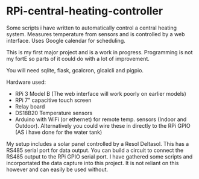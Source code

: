 # RPi-central-heating-controller
Some scripts i have written to automatically control a central heating system. Measures temperature from sensors and is controlled by a web interface. Uses Google calendar for scheduling.

This is my first major project and is a work in progress. Programming is not my fortE so parts of it could do with a lot of improvement.

You will need sqlite, flask, gcalcron, glcalcli and pigpio.

Hardware used:
* RPi 3 Model B (The web interface will work poorly on earlier models)
* RPi 7" capacitive touch screen
* Relay board
* DS18B20 Temperature sensors
* Arduino with WiFi (or ethernet) for remote temp. sensors (Indoor and Outdoor). Alternatively you could wire these in directly to the RPi GPIO (AS i have done for the water tank)

My setup includes a solar panel controlled by a Resol Deltasol. This has a RS485 serial port for data output. You can build a circuit to connect the RS485 output to the RPi GPIO serial port. I have gathered some scripts and incorportated the data capture into this project. It is not reliant on this however and can easily be used without.
